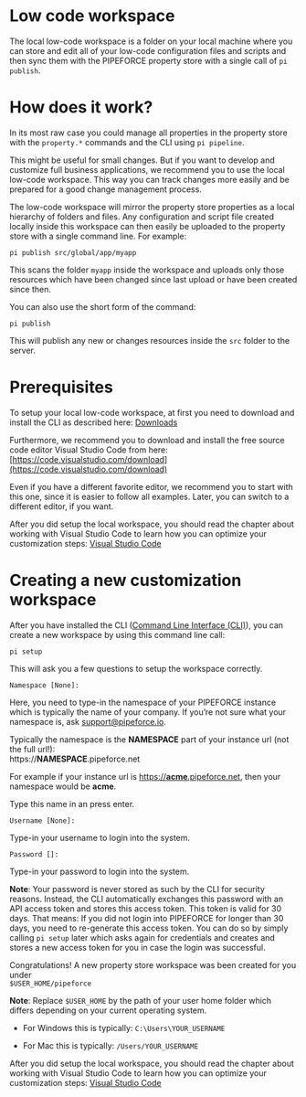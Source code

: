 # Low code workspace

The local low-code workspace is a folder on your local machine where you can store and edit all of your low-code configuration files and scripts and then sync them with the PIPEFORCE property store with a single call of `pi publish`.

# How does it work?

In its most raw case you could manage all properties in the property store with the `property.*` commands and the CLI using `pi pipeline`.

This might be useful for small changes. But if you want to develop and customize full business applications, we recommend you to use the local low-code workspace. This way you can track changes more easily and be prepared for a good change management process.

The low-code workspace will mirror the property store properties as a local hierarchy of folders and files. Any configuration and script file created locally inside this workspace can then easily be uploaded to the property store with a single command line. For example:

```
pi publish src/global/app/myapp
```

This scans the folder `myapp` inside the workspace and uploads only those resources which have been changed since last upload or have been created since then.

You can also use the short form of the command:

```
pi publish 
```

This will publish any new or changes resources inside the `src` folder to the server.

# Prerequisites

To setup your local low-code workspace, at first you need to download and install the CLI as described here: [Downloads](https://pipeforce.github.io/docs/guides/downloads)

Furthermore, we recommend you to download and install the free source code editor Visual Studio Code from here: [https://code.visualstudio.com/download](https://code.visualstudio.com/download)

Even if you have a different favorite editor, we recommend you to start with this one, since it is easier to follow all examples. Later, you can switch to a different editor, if you want.

After you did setup the local workspace, you should read the chapter about working with Visual Studio Code to learn how you can optimize your customization steps: [Visual Studio Code](https://pipeforce.github.io/docs/guides/vs-code)

# Creating a new customization workspace

After you have installed the CLI ([Command Line Interface (CLI)](https://pipeforce.github.io/docs/api/cli)), you can create a new workspace by using this command line call:

```
pi setup
```

This will ask you a few questions to setup the workspace correctly.

```
Namespace [None]:
```

Here, you need to type-in the namespace of your PIPEFORCE instance which is typically the name of your company. If you’re not sure what your namespace is, ask [support@pipeforce.io](mailto:support@pipeforce.io).

Typically the namespace is the **NAMESPACE** part of your instance url (not the full url!):  
https://**NAMESPACE**.pipeforce.net

For example if your instance url is [https://**acme**.pipeforce.net](https://acme.pipeforce.net), then your namespace would be **acme**.

Type this name in an press enter.

```
Username [None]:
```

Type-in your username to login into the system.

```
Password []:
```

Type-in your password to login into the system.

**Note**: Your password is never stored as such by the CLI for security reasons. Instead, the CLI automatically exchanges this password with an API access token and stores this access token. This token is valid for 30 days. That means: If you did not login into PIPEFORCE for longer than 30 days, you need to re-generate this access token. You can do so by simply calling `pi setup` later which asks again for credentials and creates and stores a new access token for you in case the login was successful.

Congratulations! A new property store workspace was been created for you under  
`$USER_HOME/pipeforce`

**Note**: Replace `$USER_HOME` by the path of your user home folder which differs depending on your current operating system.

*   For Windows this is typically: `C:\Users\YOUR_USERNAME`
    
*   For Mac this is typically: `/Users/YOUR_USERNAME`
    

After you did setup the local workspace, you should read the chapter about working with Visual Studio Code to learn how you can optimize your customization steps: [Visual Studio Code](https://pipeforce.github.io/docs/guides/vs-code)
